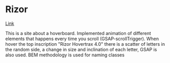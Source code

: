 # Rizor

[Link](https://alinaandriychuk.github.io/Rizor/app/)

This is a site about a hoverboard. Implemented animation of different elements that happens every time you scroll (GSAP-scrollTrigger). When hover the top inscription "Rizor Hovertrax 4.0" there is a scatter of letters in the random side, a change in size and inclination of each letter, GSAP is also used. BEM methodology is used for naming classes
